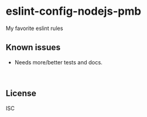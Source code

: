 ﻿
<!--#echo json="package.json" key="name" underline="=" -->
eslint-config-nodejs-pmb
========================
<!--/#echo -->

<!--#echo json="package.json" key="description" -->
My favorite eslint rules
<!--/#echo -->



<!--#toc stop="scan" -->



Known issues
------------

* Needs more/better tests and docs.




&nbsp;


License
-------
<!--#echo json="package.json" key=".license" -->
ISC
<!--/#echo -->
